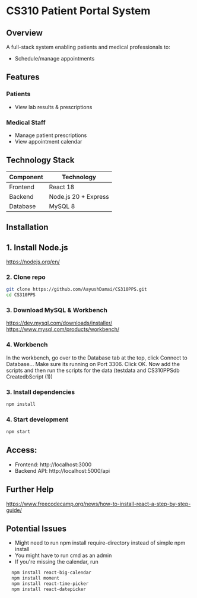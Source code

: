 # CS310 Patient Portal System  

## Overview  
A full-stack system enabling patients and medical professionals to:  
* Schedule/manage appointments  

## Features  
### Patients  
- View lab results & prescriptions  


### Medical Staff  
- Manage patient prescriptions  
- View appointment calendar  


## Technology Stack  
| Component       | Technology          |  
|-----------------|---------------------|  
| Frontend        | React 18            |  
| Backend         | Node.js 20 + Express|  
| Database        | MySQL 8             |   

## Installation  

## 1. Install Node.js
https://nodejs.org/en/

### 2. Clone repo
```bash    
git clone https://github.com/AayushDamai/CS310PPS.git  
cd CS310PPS  
```
### 3. Download MySQL & Workbench

https://dev.mysql.com/downloads/installer/
https://www.mysql.com/products/workbench/

### 4. Workbench
In the workbench, go over to the Database tab at the top, click Connect to Database... Make sure its running on Port 3306. Click OK. Now add the scripts and then run the scripts for the data (testdata and CS310PPSdb CreatedbScript (1))

### 3. Install dependencies
```bash
npm install
```
### 4. Start development
```bash
npm start
```

## Access:
- Frontend: http://localhost:3000 
- Backend API: http://localhost:5000/api


## Further Help
https://www.freecodecamp.org/news/how-to-install-react-a-step-by-step-guide/ 
## Potential Issues
- Might need to run npm install require-directory instead of simple npm install 
- You might have to run cmd as an admin
- If you're missing the calendar, run
```bash
  npm install react-big-calendar
  npm install moment
  npm install react-time-picker
  npm install react-datepicker
```

